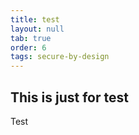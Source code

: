 ```yaml
---
title: test
layout: null
tab: true
order: 6
tags: secure-by-design
---
```


## This is just for test

Test
